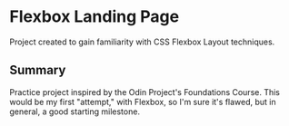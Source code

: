 # Flexbox Landing Page
Project created to gain familiarity with CSS Flexbox Layout techniques.


## Summary
Practice project inspired by the Odin Project's Foundations Course. This would be my first "attempt," with Flexbox, so I'm sure it's flawed, but in general, a good starting milestone.
